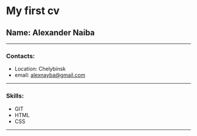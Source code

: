 # My first cv

## Name: Alexander Naiba
------------------------------
### Contacts:
* Location: Chelybinsk
* email: alexnayba@gmail.com

-------------------------------
### Skills:
* GIT
* HTML
* CSS
-------------------------------
